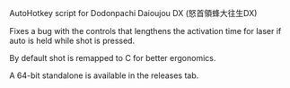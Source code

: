 AutoHotkey script for Dodonpachi Daioujou DX (怒首領蜂大往生DX)

Fixes a bug with the controls that lengthens the activation time for laser if auto is held while shot is pressed.

By default shot is remapped to C for better ergonomics.

A 64-bit standalone is available in the releases tab.